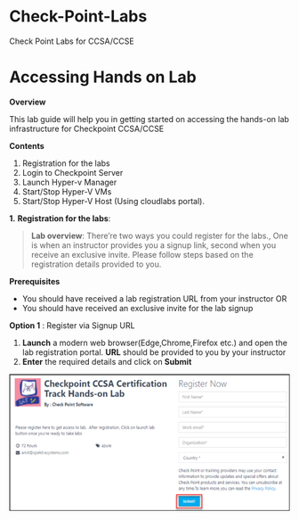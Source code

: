 # Check-Point-Labs
Check Point Labs for CCSA/CCSE

# Accessing Hands on Lab

 **Overview**
 
 This lab guide will help you in getting started on accessing the hands-on lab infrastructure for Checkpoint CCSA/CCSE
 
 **Contents**
 1. Registration for the labs
 2. Login to Checkpoint Server
 3. Launch Hyper-v Manager
 4. Start/Stop Hyper-V VMs
 5. Start/Stop Hyper-V Host (Using cloudlabs portal).


**1.** **Registration for the labs**: 
 
 > **Lab overview**: 
  There’re two ways you could register for the labs., One is when an instructor provides you a signup link, second when you receive an       exclusive invite. Please follow steps based on the registration details provided to you.

**Prerequisites**
* 	You should have received a lab registration URL from your instructor
OR
* 	You should have received an exclusive invite for the lab signup

**Option 1** : Register via Signup URL

1.	**Launch** a modern web browser(Edge,Chrome,Firefox etc.) and open the lab registration portal. **URL** should be provided to you by your instructor
2. **Enter** the required details and click on **Submit**

![](images/image1.png)
